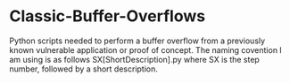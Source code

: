 # Classic-Buffer-Overflows
Python scripts needed to perform a buffer overflow from a previously known vulnerable application or proof of concept.
The naming covention I am using is as follows
SX[ShortDescription].py
  where SX is the step number, followed by a short description. 
